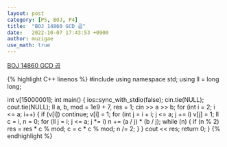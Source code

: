 ```yaml
---
layout: post
category: [PS, BOJ, P4]
title:  "BOJ 14860 GCD 곱"
date:   2022-10-07 17:43:53 +0900
author: muzigae
use_math: true
---
```

[BOJ 14860 GCD 곱](https://www.acmicpc.net/problem/14860)

{% highlight C++ linenos %}
#include <iostream>
using namespace std;
using ll = long long;

int v[15000001];
int main() {
	ios::sync_with_stdio(false); cin.tie(NULL); cout.tie(NULL);
	ll a, b, mod = 1e9 + 7, res = 1; cin >> a >> b;
	for (int i = 2; i <= a; i++) {
		if (v[i]) continue;
		v[i] = 1;
		for (int j = i + i; j <= a; j += i) v[j] = 1;
		ll c = i, n = 0;
		for (ll j = i; j <= a; j *= i) n += (a / j) * (b / j);
		while (n) {
			if (n % 2) res = res * c % mod;
			c = c * c % mod;
			n /= 2;
		}
	} cout << res;
	return 0;
}
{% endhighlight %}